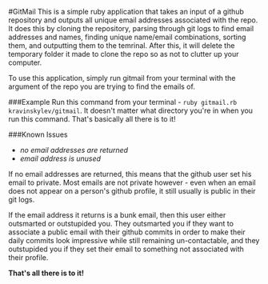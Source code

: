 #GitMail
This is a simple ruby application that takes an input of a github repository and outputs all unique email addresses associated with the repo. It does this by cloning the repository, parsing through git logs to find email addresses and names, finding unique name/email combinations, sorting them, and outputting them to the temrinal. After this, it will delete the temporary folder it made to clone the repo so as not to clutter up your computer.

To use this application, simply run gitmail from your terminal with the argument of the repo you are trying to find the emails of.

###Example
Run this command from your terminal -
`ruby gitmail.rb kravinskylev/gitmail`.
It doesn't matter what directory you're in when you run this command.
That's basically all there is to it!

###Known Issues
* *no email addresses are returned*
* *email address is unused*

If no email addresses are returned, this means that the github user set his email to private. Most emails are not private however - even when an email does not appear on a person's github profile, it still usually is public in their git logs.

If the email address it returns is a bunk email, then this user either outsmarted or outstupided you. They outsmarted you if they want to associate a public email with their github commits in order to make their daily commits look impressive while still remaining un-contactable, and they outstupided you if they set their email to something not associated with their profile.

**That's all there is to it!**

